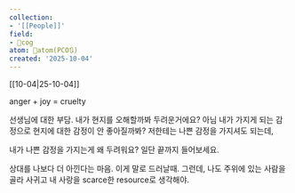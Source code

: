 ```yaml
---
collection:
- '[[People]]'
field:
- 👾cog
atom: 🧭atom(PCO🔃)
created: '2025-10-04'
---
```


[[10-04|25-10-04]]

anger + joy = cruelty

선생님에 대한 부담.
내가 현지를 오해할까봐 두려운거에요?
아님 내가 가지게 되는 감정으로 현지에 대한 감정이 안 좋아질까봐?
저한테는 나쁜 감정을 가지셔도 되는데, 

내가 나쁜 감정을 가지는게 왜 두려워요?
일단 끝까지 들어보세요.

상대를 나보다 더 아낀다는 마음. 이게 말로 드러날때. 그런데, 나도 주위에 있는 사람을 골라 사귀고 내 사랑을 scarce한 resource로 생각해야.

